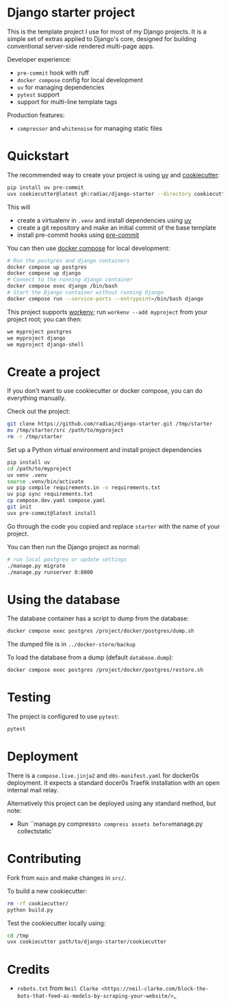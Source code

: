 # Django starter project

This is the template project I use for most of my Django projects. It is a simple set of
extras applied to Django's core, designed for building conventional server-side rendered
multi-page apps.

Developer experience:

* `pre-commit` hook with ruff
* `docker compose` config for local development
* `uv` for managing dependencies
* `pytest` support
* support for multi-line template tags

Production features:

* ``compressor`` and ``whitenoise`` for managing static files


Quickstart
==========

The recommended way to create your project is using
[uv](https://github.com/astral-sh/uv) and
[cookiecutter](https://www.cookiecutter.io/):

```bash
pip install uv pre-commit
uvx cookiecutter@latest gh:radiac/django-starter --directory cookiecutter
```

This will

* create a virtualenv in `.venv` and install dependencies using
  [uv](https://github.com/astral-sh/uv)
* create a git repository and make an initial commit of the base template
* install pre-commit hooks using [pre-commit](https://pre-commit.com/)

You can then use [docker compose](https://docs.docker.com/compose/) for local
development:

```bash
# Run the postgres and django containers
docker compose up postgres
docker compose up django
# Connect to the running django container
docker compose exec django /bin/bash
# Start the Django container without running Django
docker compose run --service-ports --entrypoint=/bin/bash django
```

This project supports [workenv](https://github.com/radiac/workenv); run
`workenv --add myproject` from your project root; you can then:

```bash
we myproject postgres
we myproject django
we myproject django-shell
```


Create a project
================

If you don't want to use cookiecutter or docker compose, you can do everything manually.

Check out the project:

```bash
git clone https://github.com/radiac/django-starter.git /tmp/starter
mv /tmp/starter/src /path/to/myproject
rm -r /tmp/starter
```

Set up a Python virtual environment and install project dependencies

```bash
pip install uv
cd /path/to/myproject
uv venv .venv
source .venv/bin/activate
uv pip compile requirements.in -o requirements.txt
uv pip sync requirements.txt
cp compose.dev.yaml compose.yaml
git init
uvx pre-commit@latest install
```

Go through the code you copied and replace `starter` with the name of your project.

You can then run the Django project as normal:

```bash
# run local postgres or update settings
./manage.py migrate
./manage.py runserver 0:8000
```


Using the database
==================

The database container has a script to dump from the database:

```bash
docker compose exec postgres /project/docker/postgres/dump.sh
```

The dumped file is in `../docker-store/backup`

To load the database from a dump (default `database.dump`):

```bash
docker compose exec postgres /project/docker/postgres/restore.sh
```

Testing
=======

The project is configured to use `pytest`:

```bash
pytest
```


Deployment
==========

There is a `compose.live.jinja2` and `d0s-manifest.yaml` for docker0s deployment. It
expects a standard docer0s Traefik installation with an open internal mail relay.

Alternatively this project can be deployed using any standard method, but note:

* Run ``manage.py compress` to compress assets before `manage.py collectstatic`



Contributing
============

Fork from `main` and make changes in `src/`.

To build a new cookiecutter:

```bash
rm -rf cookiecutter/
python build.py
```

Test the cookiecutter locally using:

```bash
cd /tmp
uvx cookiecutter path/to/django-starter/cookiecutter
```


Credits
=======

* ``robots.txt`` from `Neil Clarke
  <https://neil-clarke.com/block-the-bots-that-feed-ai-models-by-scraping-your-website/>`_
